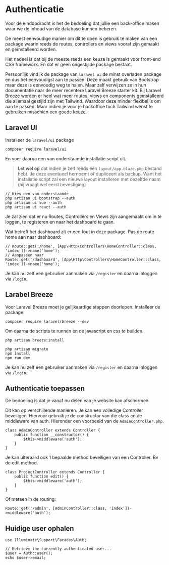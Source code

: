 # Authenticatie

Voor de eindopdracht is het de bedoeling dat jullie een back-office maken waar we de inhoud van de database kunnen beheren.

De meest eenvoudige manier om dit te doen is gebruik te maken van een package waarin reeds de routes, controllers en views vooraf zijn gemaakt en geïnstalleerd worden.

Het nadeel is dat bij de meeste reeds een keuze is gemaakt voor front-end CSS framework. En dat er geen ongestijlde package bestaat.

Persoonlijk vind ik de package van `laravel ui` de minst overladen package en dus het eenvoudigst aan te passen. Deze maakt gebruik van Bootstrap maar deze is eenvoudig weg te halen. Maar zelf verwijzen ze in hun documentatie naar de meer recentere Laravel Breeze starter kit. Bij Laravel Breeze worden er heel wat meer routes, views en components geïnstalleerd die allemaal gestijld zijn met Tailwind. Waardoor deze minder flexibel is om aan te passen. Maar indien je voor je backoffice toch Tailwind wenst te gebruiken misschien een goede keuze.

## Laravel UI

Installeer de `laravel/ui` package

```
composer require laravel/ui
```

En voer daarna een van onderstaande installatie script uit. 

> **Let wel op** dat indien je zelf reeds een `layout/app.blaze.php` bestand hebt. Je deze eventueel hernoemt of dupliceert als backup. Want het installatie script zal een nieuwe layout installeren met dezelfde naam (hij vraagt wel eerst bevestiging)

```
// Kies een van onderstaande
php artisan ui bootstrap --auth
php artisan ui vue --auth
php artisan ui react --auth
```

Je zal zien dat er nu Routes, Controllers en Views zijn aangemaakt om in te loggen, te registeren en naar het dashboard te gaan.

Wat betreft het dashboard zit er een fout in deze package. Pas de route home aan naar dashboard:

```
// Route::get('/home', [App\Http\Controllers\HomeController::class, 'index'])->name('home');
// Aanpassen naar
Route::get('/dashboard', [App\Http\Controllers\HomeController::class, 'index'])->name('home');
```

Je kan nu zelf een gebruiker aanmaken via `/register` en daarna inloggen via `/login`.

## Larabel Breeze

Voor Laravel Breeze moet je gelijkaardige stappen doorlopen. Installeer de package:

```
composer require laravel/breeze --dev
```

Om daarna de scripts te runnen en de javascript en css te builden.

```
php artisan breeze:install
 
php artisan migrate
npm install
npm run dev
```

Je kan nu zelf een gebruiker aanmaken via `/register` en daarna inloggen via `/login`.

## Authenticatie toepassen

De bedoeling is dat je vanaf nu delen van je website kan afschermen.

Dit kan op verschillende manieren. Je kan een volledige Controller beveiligen. Hiervoor gebruik je de constructor van die class en de middleware van auth. Hieronder een voorbeeld van de `AdminController.php`.

```
class AdminController extends Controller {
    public function __constructor() {
        $this->middleware('auth');
    }
}
```

Je kan uiteraard ook 1 bepaalde method beveiligen van een Controller. Bv de edit method.

```
class ProjectController extends Controller {
    public function edit() {
        $this->middleware('auth');
    }
}
```

Of meteen in de routing:

```
Route::get('/admin', [AdminController::class, 'index'])->middleware('auth');
```

## Huidige user ophalen

```
use Illuminate\Support\Facades\Auth;
 
// Retrieve the currently authenticated user...
$user = Auth::user();
echo $user->email;
```
